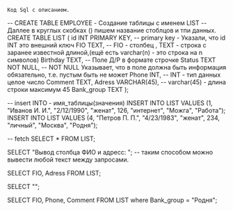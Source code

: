 
    Код Sql с описанием.

-- CREATE TABLE EMPLOYEE - Создание таблицы с именем LIST
-- Даллее в круглых скобках () пишем название стоблцов и тпи данных.
CREATE TABLE LIST (
  id INT PRIMARY KEY, -- primary key - Указали, что id INT это внешний ключ
  FIO TEXT, -- FIO - столбец , TEXT - строка с заранее известной длиной,(ещё есть varchar(n) - это строка на n символов)
  Birthday TEXT, -- Поле Д/Р в формате строчке
  Status TEXT NOT NULL, -- NOT NULL Указывает, что в поле должна быть информация обязательно, т.е. пустым быть не может
  Phone INT, -- INT - тип данных целое число
  Comment TEXT,
  Adress VARCHAR(45), -- varchar(45) - длина строки максимум 45
  Bank_group TEXT
);

-- insert INTO - имя_таблицы(значения)
INSERT INTO LIST VALUES (1, "Иванов И. И.", "2/12/1990", "женат", 126, "интернет", "Можга", "Работа");
INSERT INTO LIST VALUES (4, "Петров П. П.",	"4/23/1983",	"женат",	234, "личный",	"Москва",	"Родня");

-- fetch 
SELECT * FROM LIST;

SELECT "Вывод столбца ФИО и адресс: "; -- таким способом можно вывести любой текст между запросами.

SELECT FIO, Adress
FROM LIST;

SELECT "";

SELECT FIO, Phone, Comment 
FROM LIST
where Bank_group = "Родня";